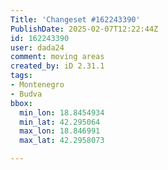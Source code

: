 ```yaml
---
Title: 'Changeset #162243390'
PublishDate: 2025-02-07T12:22:44Z
id: 162243390
user: dada24
comment: moving areas
created_by: iD 2.31.1
tags:
- Montenegro
- Budva
bbox:
  min_lon: 18.8454934
  min_lat: 42.295064
  max_lon: 18.846991
  max_lat: 42.2958073

---
```

